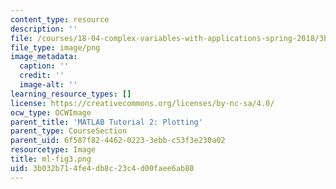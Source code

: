 ```yaml
---
content_type: resource
description: ''
file: /courses/18-04-complex-variables-with-applications-spring-2018/3b032b714fe4db8c23c4d00faee6ab80_ml-fig3.png
file_type: image/png
image_metadata:
  caption: ''
  credit: ''
  image-alt: ''
learning_resource_types: []
license: https://creativecommons.org/licenses/by-nc-sa/4.0/
ocw_type: OCWImage
parent_title: 'MATLAB Tutorial 2: Plotting'
parent_type: CourseSection
parent_uid: 6f587f82-4462-0223-3ebb-c53f3e230a02
resourcetype: Image
title: ml-fig3.png
uid: 3b032b71-4fe4-db8c-23c4-d00faee6ab80
---
```

